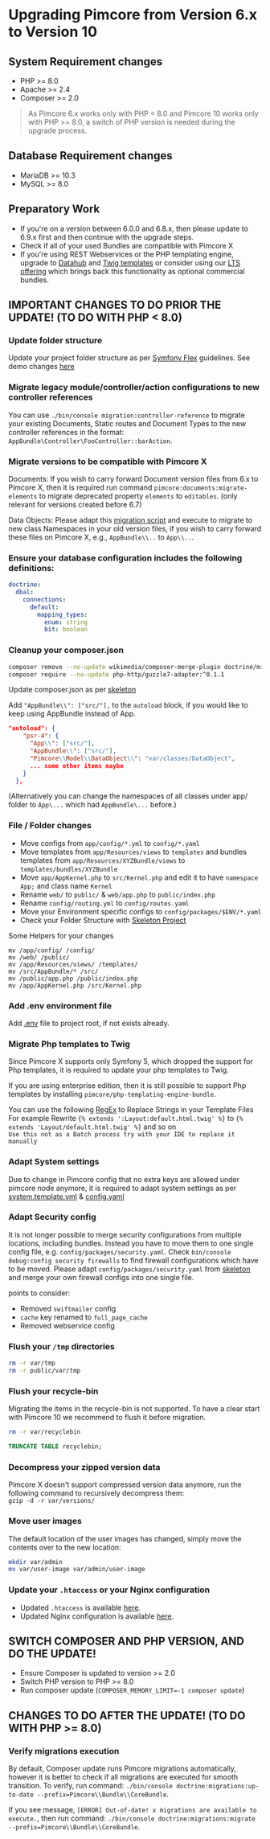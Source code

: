 # Upgrading Pimcore from Version 6.x to Version 10

## System Requirement changes
 - PHP >= 8.0
 - Apache >= 2.4
 - Composer >= 2.0

> As Pimcore 6.x works only with PHP < 8.0 and Pimcore 10 works only with PHP >= 8.0, a switch of PHP version is needed during the upgrade process.

## Database Requirement changes
- MariaDB >= 10.3
- MySQL >= 8.0

## Preparatory Work
- If you're on a version between 6.0.0 and 6.8.x, then please update to 6.9.x first and then continue with the upgrade steps.
- Check if all of your used Bundles are compatible with Pimcore X
- If you're using REST Webservices or the PHP templating engine,
  upgrade to [Datahub](https://github.com/pimcore/data-hub) and [Twig templates](https://twig.symfony.com/doc/3.x/)
  or consider using our [LTS offering](https://pimcore.com/en/services/lts) which brings back this functionality as optional commercial bundles. 

## IMPORTANT CHANGES TO DO PRIOR THE UPDATE! (TO DO WITH PHP < 8.0)

### Update folder structure 
Update your project folder structure as per [Symfony Flex](https://symfony.com/doc/5.2/setup/flex.html) guidelines. See demo changes [here](https://github.com/pimcore/demo/pull/203/files)

### Migrate legacy module/controller/action configurations to new controller references
You can use `./bin/console migration:controller-reference` to migrate your existing Documents, Static routes and Document Types to the new controller references in the format: `AppBundle\Controller\FooController::barAction`.

### Migrate versions to be compatible with Pimcore X
Documents:
If you wish to carry forward Document version files from 6.x to Pimcore X, then it is required run command `pimcore:documents:migrate-elements` to migrate deprecated property `elements` to `editables`. (only relevant for versions created before 6.7)

Data Objects:
Please adapt this [migration script](https://gist.github.com/weisswurstkanone/a63f733fe58930778f41c695f862724a#file-migrate_element_descriptor_versions-php) and execute to migrate to new class Namespaces in your old version files, if you wish to carry forward these files on Pimcore X, e.g., `AppBundle\\..` to `App\\..`.

### Ensure your database configuration includes the following definitions:
```yml
doctrine:
  dbal:
    connections:
      default:
        mapping_types:
          enum: string
          bit: boolean
```
 
### Cleanup your composer.json
```sh
composer remove --no-update wikimedia/composer-merge-plugin doctrine/migrations php-http/guzzle6-adapter
composer require --no-update php-http/guzzle7-adapter:^0.1.1
```
Update composer.json as per [skeleton](https://github.com/pimcore/skeleton/blob/10.x/composer.json)

Add `"AppBundle\\": ["src/"],` to the `autoload` block, if you would like to keep using AppBundle instead of App.
```json
"autoload": {
    "psr-4": {
      "App\\": ["src/"],
      "AppBundle\\": ["src/"],
      "Pimcore\\Model\\DataObject\\": "var/classes/DataObject",
      ... some other items maybe
    }
  },
```
(Alternatively you can change the namespaces of all classes under app/ folder to `App\...` which had `AppBundle\...` before.)

### File / Folder changes
- Move configs from `app/config/*.yml` to `config/*.yaml`
- Move templates from `app/Resources/views` to `templates` and bundles templates from `app/Resources/XYZBundle/views` to `templates/bundles/XYZBundle`
- Move `app/AppKernel.php` to `src/Kernel.php` and edit it to have `namespace App;` and class name `Kernel`
- Rename `web/` to `public/` & `web/app.php` to `public/index.php`
- Rename `config/routing.yml` to `config/routes.yaml`
- Move your Environment specific configs to `config/packages/$ENV/*.yaml`
- Check your Folder Structure with [Skeleton Project](https://github.com/pimcore/skeleton)

Some Helpers for your changes
````
mv /app/config/ /config/ 
mv /web/ /public/ 
mv /app/Resources/views/ /templates/ 
mv /src/AppBundle/* /src/
mv /public/app.php /public/index.php 
mv /app/AppKernel.php /src/Kernel.php 
````

### Add .env environment file
Add [.env](https://github.com/pimcore/skeleton/blob/10.x/.env) file to project root, if not exists already.

### Migrate Php templates to Twig
Since Pimcore X supports only Symfony 5, which dropped the support for Php templates, it is required to update your php templates to Twig. 

If you are using enterprise edition, then it is still possible to support Php templates by installing `pimcore/php-templating-engine-bundle`.

You can use the following [RegEx](https://gist.github.com/putzflorian/219f582377b20d64d97ea9d8751dbb89) to Replace Strings in your Template Files  
For example Rewrite `{% extends ':Layout:default.html.twig' %}` to `{% extends 'Layout/default.html.twig' %}` and so on  
`Use this not as a Batch process try with your IDE to replace it manually`   

### Adapt System settings
Due to change in Pimcore config that no extra keys are allowed under pimcore node anymore, it is required to adapt system settings as per [system.template.yml](https://github.com/pimcore/demo/blob/10.x/var/config/system.template.yml) & [config.yaml](https://github.com/pimcore/demo/blob/10.x/config/config.yaml)

### Adapt Security config
It is not longer possible to merge security configurations from multiple locations, including bundles. Instead you have to move them to one single config file, e.g. `config/packages/security.yaml`. Check `bin/console debug:config security firewalls` to find firewall configurations which have to be moved. Please adapt `config/packages/security.yaml` from [skeleton](https://github.com/pimcore/skeleton/blob/10.x/config/packages/security.yaml) and merge your own firewall configs into one single file.

points to consider:
 - Removed `swiftmailer` config 
 - `cache` key renamed to `full_page_cache`
 - Removed webservice config

### Flush your `/tmp` directories
```bash
rm -r var/tmp
rm -r public/var/tmp
```

### Flush your recycle-bin
Migrating the items in the recycle-bin is not supported.
To have a clear start with Pimcore 10 we recommend to flush it before migration.
```bash
rm -r var/recyclebin
```

```sql
TRUNCATE TABLE recyclebin;
```

### Decompress your zipped version data
Pimcore X doesn't support compressed version data anymore, run the following command to recursively
decompress them:  
`gzip -d -r var/versions/`

### Move user images
The default location of the user images has changed, simply move the contents over to the new location: 
```bash
mkdir var/admin
mv var/user-image var/admin/user-image
```

### Update your `.htaccess` or your Nginx configuration
- Updated `.htaccess` is available [here](https://github.com/pimcore/skeleton/blob/10.x/public/.htaccess). 
- Updated Nginx configuration is available [here](../03_System_Setup_and_Hosting/02_Nginx_Configuration.md). 

## SWITCH COMPOSER AND PHP VERSION, AND DO THE UPDATE!
- Ensure Composer is updated to version >= 2.0
- Switch PHP version to PHP >= 8.0
- Run composer update (`COMPOSER_MEMORY_LIMIT=-1 composer update`)

## CHANGES TO DO AFTER THE UPDATE! (TO DO WITH PHP >= 8.0)

### Verify migrations execution
By default, Composer update runs Pimcore migrations automatically, however it is better to check if all migrations are executed for smooth transition.
To verify, run command: `./bin/console doctrine:migrations:up-to-date --prefix=Pimcore\\Bundle\\CoreBundle`.

If you see message, `[ERROR] Out-of-date! x migrations are available to execute.`, then run command: `./bin/console doctrine:migrations:migrate --prefix=Pimcore\\Bundle\\CoreBundle`.
